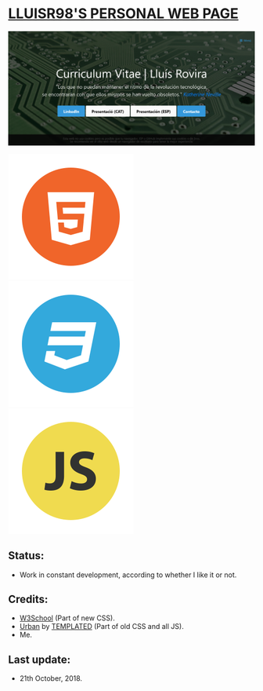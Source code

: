# [**LLUISR98'S PERSONAL WEB PAGE**](https://lluisr98.github.io/)

![Front image of the website.](./images/Readme_1.png)

![HTML5.](./images/HTML.png)![CSS3.](./images/CSS.png)![JavaScript.](./images/JS.png)

## Status:
* Work in constant development, according to whether I like it or not.

## Credits:
* [W3School](https://www.w3schools.com/) (Part of new CSS).
* [Urban](https://templated.co/urban) by [TEMPLATED](templated.co) (Part of old CSS and all JS).
* Me.

## Last update:
* 21th October, 2018.
